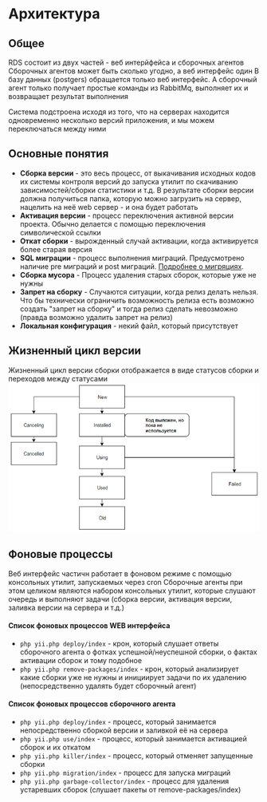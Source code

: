 # Архитектура
## Общее
RDS состоит из двух частей - веб интерйфейса и сборочных агентов
Сборочных агентов может быть сколько угодно, а веб интерфейс один
В базу данных (postgers) обращается только веб интерфейс. А сборочный агент только
получает простые команды из RabbitMq, выполняет их и возвращает результат выполнения

Система подстроена исходя из того, что на серверах находится одновременно несколько версий приложения, и мы можем переключаться между ними

## Основные понятия
 * **Сборка версии** - это весь процесс, от выкачивания исходных кодов их системы контроля версий до запуска утилит по скачиванию зависимостей/сборки статистики и т.д. В результате сборки версии должна получиться папка, которую можно загрузить на сервер, нацелить на неё web сервер - и она будет работать
 * **Активация версии** - процесс переключения активной версии проекта. Обычно делается с помощью переключения символической ссылки
 * **Откат сборки** - вырожденный случай активации, когда активируется более старая версия
 * **SQL миграции** - процесс выполнения миграций. Предусмотрено наличие pre миграций и post миграций. [Подробнее о мигряциях](https://github.com/Whotrades/RDS/blob/master/docs/migration.md). 
 * **Сборка мусора** - Процесс удаления старых сборок, которые уже не нужны 
 * **Запрет на сборку** - Случаются ситуации, когда релиз делать нельзя. Что бы технически ограничить возможность релиза есть возможно создать "запрет на сборку" и тогда релиз сделать невозможно (правда возможно удалить запрет на релиз)  
 * **Локальная конфигурация** - некий файл, который присутствует     

## Жизненный цикл версии
Жизненный цикл версии сборки отображается в виде статусов сборки и переходов между статусами
<img src="https://raw.githubusercontent.com/WhoTrades/rds/master/docs/images/release_request_workflow_diagram.png" alt=""></a>

## Фоновые процессы
Веб интерфейс частичн работает в фоновом режиме с помощью консольных утилит, запускаемых через cron
Сборочные агенты при этом целиком являются набором консольных утилит, которые
слушают очередь и выполняют задачи (сборка версии, активация версии, заливка версии на сервера и т.д.)

#### Список фоновых процессов WEB интерфейса
 * `php yii.php deploy/index` - крон, который слушает ответы сборочного агента о фотках успешной/неуспешной сборки, о фактах активации сборок и тому подобное
 * `php yii.php remove-packages/index` - крон, который анализирует какие сборки уже не нужны и инициирует задачи по их удалению (непосредственно удалять будет сборочный агент)
 
#### Список фоновых процессов сборочного агента
 * `php yii.php deploy/index` - процесс, который занимается непосредственно сборкой версии и заливкой её на сервера
 * `php yii.php use/index` - процесс, который занимается активацией сборок и их откатом
 * `php yii.php killer/index` - процесс, который отменяет запущенные сборки
 * `php yii.php migration/index` - процесс для запуска миграций
 * `php yii.php garbage-collector/index` - процесс для удаления устаревших сборок (слушает пакеты от remove-packages/index)

